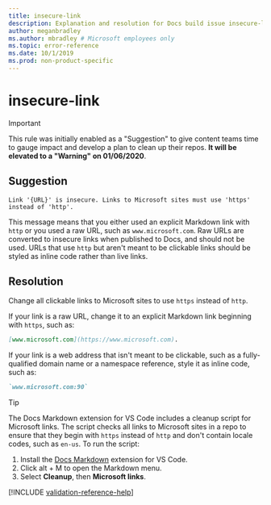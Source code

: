 ```yaml
---
title: insecure-link
description: Explanation and resolution for Docs build issue insecure-link
author: meganbradley
ms.author: mbradley # Microsoft employees only
ms.topic: error-reference
ms.date: 10/1/2019
ms.prod: non-product-specific
---
```

# insecure-link

> [!IMPORTANT]
> This rule was initially enabled as a "Suggestion" to give content teams time to gauge impact and develop a plan to clean up their repos. **It will be elevated to a "Warning" on 01/06/2020**.

## Suggestion

`Link '{URL}' is insecure. Links to Microsoft sites must use 'https' instead of 'http'.`

This message means that you either used an explicit Markdown link with `http` or you used a raw URL, such as `www.microsoft.com`. Raw URLs are converted to insecure links when published to Docs, and should not be used. URLs that use `http` but aren't meant to be clickable links should be styled as inline code rather than live links.

## Resolution

Change all clickable links to Microsoft sites to use `https` instead of `http`.

If your link is a raw URL, change it to an explicit Markdown link beginning with `https`, such as:

```md
[www.microsoft.com](https://www.microsoft.com).
```

If your link is a web address that isn't meant to be clickable, such as a fully-qualified domain name or a namespace reference, style it as inline code, such as:

```md
`www.microsoft.com:90`
```

> [!TIP]
> The Docs Markdown extension for VS Code includes a cleanup script for Microsoft links. The script checks all links to Microsoft sites in a repo to ensure that they begin with `https` instead of `http` and don't contain locale codes, such as `en-us`. To run the script:
>
> 1. Install the [Docs Markdown](https://marketplace.visualstudio.com/items?itemName=docsmsft.docs-markdown) extension for VS Code.
> 1. Click alt + M to open the Markdown menu.
> 1. Select **Cleanup**, then **Microsoft links**.

<!--make sure to add this file to your includes folder and verify the path-->
[!INCLUDE [validation-reference-help](includes/validation-reference-help.md)]
